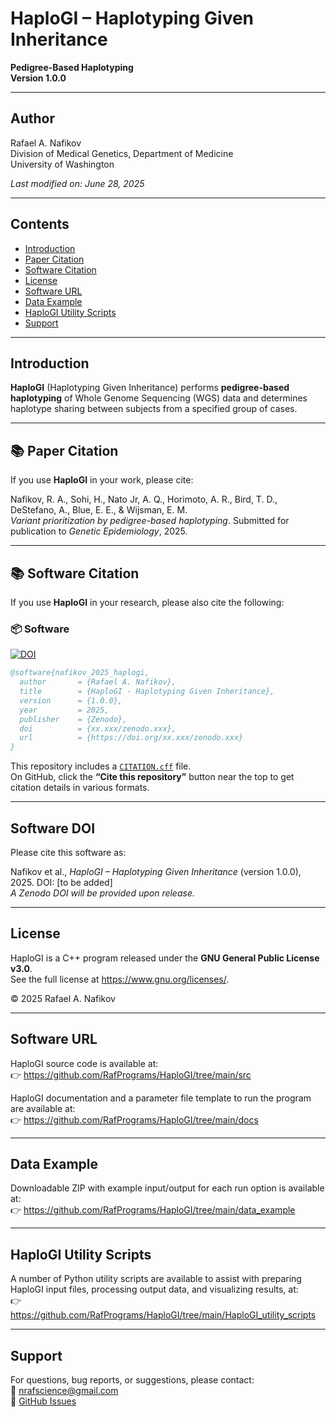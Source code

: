 # HaploGI – Haplotyping Given Inheritance

**Pedigree-Based Haplotyping**  
**Version 1.0.0**

---

## Author

Rafael A. Nafikov  
Division of Medical Genetics, Department of Medicine  
University of Washington

*Last modified on: June 28, 2025*

---

## Contents

- [Introduction](#introduction)
- [Paper Citation](#paper-citation)
- [Software Citation](#software-doi)
- [License](#license)
- [Software URL](#software-url)
- [Data Example](#data-example)
- [HaploGI Utility Scripts](#haplogi-utility-scripts)
- [Support](#support)

---

## Introduction

**HaploGI** (Haplotyping Given Inheritance) performs **pedigree-based haplotyping** of Whole Genome Sequencing (WGS) data and determines haplotype sharing between subjects from a specified group of cases.

---

## 📚 Paper Citation

If you use **HaploGI** in your work, please cite:

Nafikov, R. A., Sohi, H., Nato Jr, A. Q., Horimoto, A. R., Bird, T. D., DeStefano, A., Blue, E. E., & Wijsman, E. M.  
*Variant prioritization by pedigree-based haplotyping*. Submitted for publication to *Genetic Epidemiology*, 2025.

---

## 📚 Software Citation

If you use **HaploGI** in your research, please also cite the following:

### 📦 Software
[![DOI](https://zenodo.org/badge/DOI/xx.xxx/zenodo.xxx.svg)](https://doi.org/xx.xxx/zenodo.xxx)

```bibtex
@software{nafikov_2025_haplogi,
  author       = {Rafael A. Nafikov},
  title        = {HaploGI - Haplotyping Given Inheritance},
  version      = {1.0.0},
  year         = 2025,
  publisher    = {Zenodo},
  doi          = {xx.xxx/zenodo.xxx},
  url          = {https://doi.org/xx.xxx/zenodo.xxx}
}
```

This repository includes a [`CITATION.cff`](https://citation-file.org/) file.  
On GitHub, click the **“Cite this repository”** button near the top to get citation details in various formats.

---

## Software DOI

Please cite this software as:

Nafikov et al., *HaploGI – Haplotyping Given Inheritance* (version 1.0.0), 2025. DOI: [to be added]  
*A Zenodo DOI will be provided upon release.*

---

## License

HaploGI is a C++ program released under the **GNU General Public License v3.0**.  
See the full license at <https://www.gnu.org/licenses/>.

© 2025 Rafael A. Nafikov

---

## Software URL

HaploGI source code is available at:  
👉 <https://github.com/RafPrograms/HaploGI/tree/main/src>

HaploGI documentation and a parameter file template to run the program are available at:  
👉 <https://github.com/RafPrograms/HaploGI/tree/main/docs>

---

## Data Example

Downloadable ZIP with example input/output for each run option is available at:  
👉 <https://github.com/RafPrograms/HaploGI/tree/main/data_example>

---

## HaploGI Utility Scripts

A number of Python utility scripts are available to assist with preparing HaploGI input files, processing output data, and visualizing results, at:  
👉 <https://github.com/RafPrograms/HaploGI/tree/main/HaploGI_utility_scripts>

---

## Support

For questions, bug reports, or suggestions, please contact:  
📧 [nrafscience@gmail.com](mailto:nrafscience@gmail.com)  
🔗 [GitHub Issues](https://github.com/RafPrograms/HaploGI/issues)
